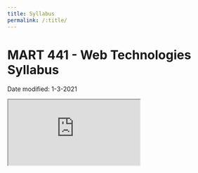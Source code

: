 ```yaml
---
title: Syllabus
permalink: /:title/
---
```


# MART 441 - Web Technologies<br />Syllabus

Date modified: 1-3-2021

<iframe src="https://moodle.umt.edu/pluginfile.php/2423435/mod_resource/content/3/MART%20441%20Web%20Technologies%20Syllabus%20Spring%202021.pdf"></iframe>
